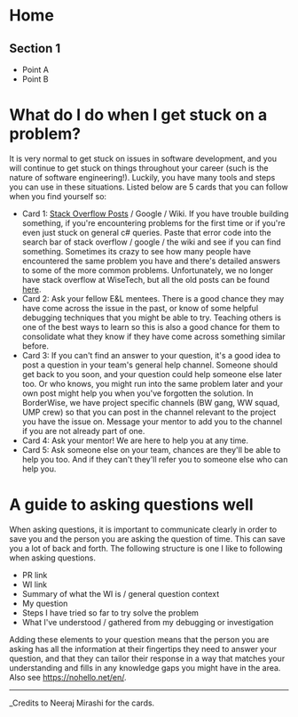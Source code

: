 # Home


## Section 1

* Point A
* Point B

# What do I do when I get stuck on a problem? 
It is very normal to get stuck on issues in software development, and you will continue to get stuck on things throughout your career (such is the nature of software engineering!). Luckily, you have many tools and steps you can use in these situations. Listed below are 5 cards that you can follow when you find yourself so:
- Card 1: [Stack Overflow Posts](https://wisetechglobal.sharepoint.com/sites/StackOverflow) / Google / Wiki. If you have trouble building something, if you're encountering problems for the first time or if you're even just stuck on general c# queries. Paste that error code into the search bar of stack overflow / google / the wiki and see if you can find something. Sometimes its crazy to see how many people have encountered the same problem you have and there's detailed answers to some of the more common problems. Unfortunately, we no longer have stack overflow at WiseTech, but all the old posts can be found [here](https://wisetechglobal.sharepoint.com/sites/StackOverflow). 
- Card 2: Ask your fellow E&L mentees. There is a good chance they may have come across the issue in the past, or know of some helpful debugging techniques that you might be able to try. Teaching others is one of the best ways to learn so this is also a good chance for them to consolidate what they know if they have come across something similar before.
- Card 3: If you can't find an answer to your question, it's a good idea to post a question in your team's general help channel. Someone should get back to you soon, and your question could help someone else later too. Or who knows, you might run into the same problem later and your own post might help you when you've forgotten the solution. In BorderWise, we have project specific channels (BW gang, WW squad, UMP crew) so that you can post in the channel relevant to the project you have the issue on. Message your mentor to add you to the channel if you are not already part of one. 
- Card 4: Ask your mentor! We are here to help you at any time.
- Card 5: Ask someone else on your team, chances are they'll be able to help you too. And if they can't they'll refer you to someone else who can help you.

# A guide to asking questions well

When asking questions, it is important to communicate clearly in order to save you and the person you are asking the question of time. This can save you a lot of back and forth. The following structure is one I like to following when asking questions.

- PR link
- WI link
- Summary of what the WI is / general question context
- My question
- Steps I have tried so far to try solve the problem
- What I've understood / gathered from my debugging or investigation

Adding these elements to your question means that the person you are asking has all the information at their fingertips they need to answer your question, and that they can tailor their response in a way that matches your understanding and fills in any knowledge gaps you might have in the area. Also see https://nohello.net/en/.

---
_Credits to Neeraj Mirashi for the cards.
